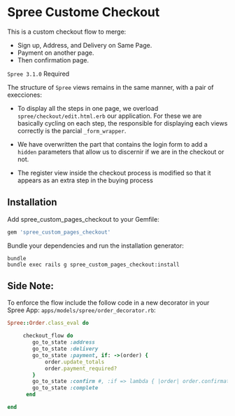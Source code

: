 Spree Custome Checkout
====================

This is a custom checkout flow to merge:
* Sign up, Address, and Delivery on Same Page.
* Payment on another page.
* Then confirmation page.

`Spree 3.1.0` Required


The structure of `Spree` views remains in the same manner, with a pair of execciones:


* To display all the steps in one page, we overload `spree/checkout/edit.html.erb` our application. For these we are basically cycling on each step, the responsible for displaying each views correctly is the parcial `_form_wrapper`.

* We have overwritten the part that contains the login form to add a `hidden` parameters that allow us to discernir if we are in the checkout or not.

* The register view inside the checkout process is modified so that it appears as an extra step in the buying process


Installation
------------

Add spree_custom_pages_checkout to your Gemfile:

```ruby
gem 'spree_custom_pages_checkout'
```

Bundle your dependencies and run the installation generator:

```shell
bundle
bundle exec rails g spree_custom_pages_checkout:install
```

Side Note:
-------

To enforce the flow include the follow code in a new decorator in your Spree App: `apps/models/spree/order_decorator.rb`:

```ruby
Spree::Order.class_eval do

     checkout_flow do
        go_to_state :address
        go_to_state :delivery
        go_to_state :payment, if: ->(order) {
            order.update_totals
            order.payment_required?
        }
        go_to_state :confirm #, :if => lambda { |order| order.confirmation_required? }
        go_to_state :complete
      end

end
```

